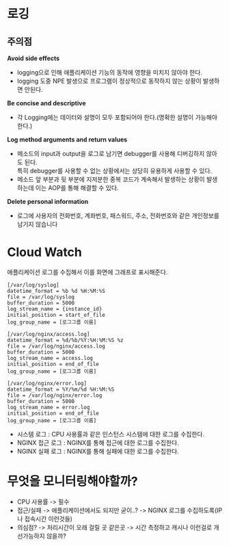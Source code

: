 # 로깅  
         
## 주의점
        
**Avoid side effects**                      
* logging으로 인해 애플리케이션 기능의 동작에 영향을 미치지 않아야 한다.           
* logging 도중 NPE 발생으로 프로그램이 정상적으로 동작하지 않는 상황이 발생하면 안된다.        
        
**Be concise and descriptive**      
* 각 Logging에는 데이터와 설명이 모두 포함되어야 한다.(명확한 설명이 가능해야한다.)        
            
**Log method arguments and return values**          
* 메소드의 input과 output을 로그로 남기면 debugger를 사용해 디버깅하지 않아도 된다.          
  특히 debugger를 사용할 수 없는 상황에서는 상당히 유용하게 사용할 수 있다.          
* 메소드 앞 부분과 뒷 부분에 지저분한 중복 코드가 계속해서 발생하는 상황이 발생하는데 이는 AOP를 통해 해결할 수 있다.      
  
**Delete personal information**          
* 로그에 사용자의 전화번호, 계좌번호, 패스워드, 주소, 전화번호와 같은 개인정보를 남기지 않습니다      

# Cloud Watch   

애플리케이션 로그를 수집해서 이를 화면에 그래프로 표시해준다.   

```console
[/var/log/syslog]
datetime_format = %b %d %H:%M:%S
file = /var/log/syslog
buffer_duration = 5000
log_stream_name = {instance_id}
initial_position = start_of_file
log_group_name = [로그그룹 이름]

[/var/log/nginx/access.log]
datetime_format = %d/%b/%Y:%H:%M:%S %z
file = /var/log/nginx/access.log
buffer_duration = 5000
log_stream_name = access.log
initial_position = end_of_file
log_group_name = [로그그룹 이름]

[/var/log/nginx/error.log]
datetime_format = %Y/%m/%d %H:%M:%S
file = /var/log/nginx/error.log
buffer_duration = 5000
log_stream_name = error.log
initial_position = end_of_file
log_group_name = [로그그룹 이름]
```
       
* 시스템 로그 : CPU 사용률과 같은 인스턴스 시스템에 대한 로그를 수집한다.              
* NGINX 접근 로그 : NGINX를 통해 접근에 대한 로그를 수집한다.              
* NGINX 실패 로그 : NGINX를 통해 실패에 대한 로그를 수집한다.             

# 무엇을 모니터링해야할까?     
   
* CPU 사용률 -> 필수     
* 접근/실패 -> 애플리케이션에서도 되지만 굳이..? -> NGINX 로그를 수집하도록(IP나 접속시간 이런것들)      
* 의심점? -> 처리시간이 오래 걸릴 곳 같은곳 -> 시간 측정하고 캐시나 이런걸로 개선가능하지 않을까?      



